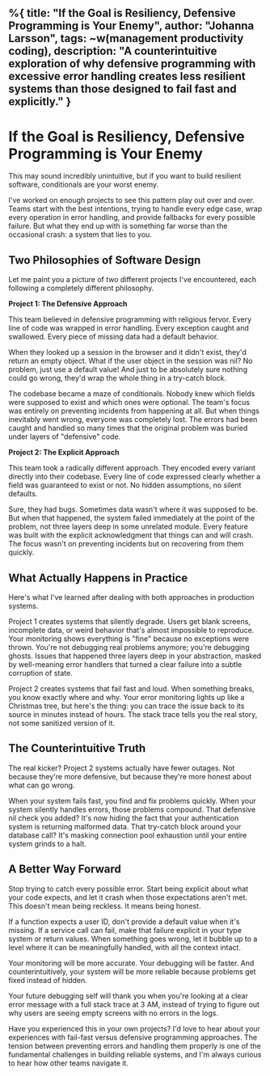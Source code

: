 %{
  title: "If the Goal is Resiliency, Defensive Programming is Your Enemy",
  author: "Johanna Larsson",
  tags: ~w(management productivity coding),
  description: "A counterintuitive exploration of why defensive programming with excessive error handling creates less resilient systems than those designed to fail fast and explicitly."
}
---


# If the Goal is Resiliency, Defensive Programming is Your Enemy

This may sound incredibly unintuitive, but if you want to build resilient software, conditionals are your worst enemy.

I've worked on enough projects to see this pattern play out over and over. Teams start with the best intentions, trying to handle every edge case, wrap every operation in error handling, and provide fallbacks for every possible failure. But what they end up with is something far worse than the occasional crash: a system that lies to you.

## Two Philosophies of Software Design

Let me paint you a picture of two different projects I've encountered, each following a completely different philosophy.

**Project 1: The Defensive Approach**

This team believed in defensive programming with religious fervor. Every line of code was wrapped in error handling. Every exception caught and swallowed. Every piece of missing data had a default behavior.

When they looked up a session in the browser and it didn't exist, they'd return an empty object. What if the user object in the session was nil? No problem, just use a default value! And just to be absolutely sure nothing could go wrong, they'd wrap the whole thing in a try-catch block.

The codebase became a maze of conditionals. Nobody knew which fields were supposed to exist and which ones were optional. The team's focus was entirely on preventing incidents from happening at all. But when things inevitably went wrong, everyone was completely lost. The errors had been caught and handled so many times that the original problem was buried under layers of "defensive" code.

**Project 2: The Explicit Approach**

This team took a radically different approach. They encoded every variant directly into their codebase. Every line of code expressed clearly whether a field was guaranteed to exist or not. No hidden assumptions, no silent defaults.

Sure, they had bugs. Sometimes data wasn't where it was supposed to be. But when that happened, the system failed immediately at the point of the problem, not three layers deep in some unrelated module. Every feature was built with the explicit acknowledgment that things can and will crash. The focus wasn't on preventing incidents but on recovering from them quickly.

## What Actually Happens in Practice

Here's what I've learned after dealing with both approaches in production systems.

Project 1 creates systems that silently degrade. Users get blank screens, incomplete data, or weird behavior that's almost impossible to reproduce. Your monitoring shows everything is "fine" because no exceptions were thrown. You're not debugging real problems anymore; you're debugging ghosts. Issues that happened three layers deep in your abstraction, masked by well-meaning error handlers that turned a clear failure into a subtle corruption of state.

Project 2 creates systems that fail fast and loud. When something breaks, you know exactly where and why. Your error monitoring lights up like a Christmas tree, but here's the thing: you can trace the issue back to its source in minutes instead of hours. The stack trace tells you the real story, not some sanitized version of it.

## The Counterintuitive Truth

The real kicker? Project 2 systems actually have fewer outages. Not because they're more defensive, but because they're more honest about what can go wrong.

When your system fails fast, you find and fix problems quickly. When your system silently handles errors, those problems compound. That defensive nil check you added? It's now hiding the fact that your authentication system is returning malformed data. That try-catch block around your database call? It's masking connection pool exhaustion until your entire system grinds to a halt.

## A Better Way Forward

Stop trying to catch every possible error. Start being explicit about what your code expects, and let it crash when those expectations aren't met. This doesn't mean being reckless. It means being honest.

If a function expects a user ID, don't provide a default value when it's missing. If a service call can fail, make that failure explicit in your type system or return values. When something goes wrong, let it bubble up to a level where it can be meaningfully handled, with all the context intact.

Your monitoring will be more accurate. Your debugging will be faster. And counterintuitively, your system will be more reliable because problems get fixed instead of hidden.

Your future debugging self will thank you when you're looking at a clear error message with a full stack trace at 3 AM, instead of trying to figure out why users are seeing empty screens with no errors in the logs.

Have you experienced this in your own projects? I'd love to hear about your experiences with fail-fast versus defensive programming approaches. The tension between preventing errors and handling them properly is one of the fundamental challenges in building reliable systems, and I'm always curious to hear how other teams navigate it.
